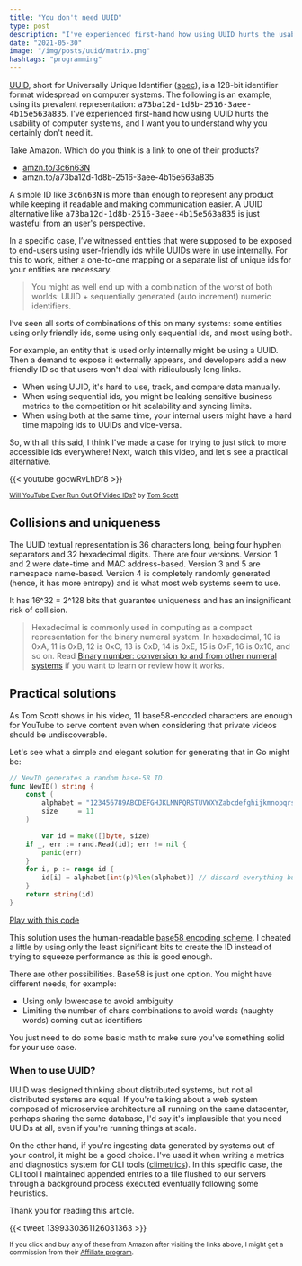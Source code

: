 ```yaml
---
title: "You don't need UUID"
type: post
description: "I've experienced first-hand how using UUID hurts the usability of computer systems, and I want you to understand why you certainly don't need it."
date: "2021-05-30"
image: "/img/posts/uuid/matrix.png"
hashtags: "programming"
---
```

[UUID](https://en.wikipedia.org/wiki/Universally_unique_identifier), short for Universally Unique Identifier ([spec](https://www.rfc-editor.org/info/rfc4122)), is a 128-bit identifier format widespread on computer systems.
The following is an example, using its prevalent representation: <samp>a73ba12d-1d8b-2516-3aee-4b15e563a835</samp>.
I've experienced first-hand how using UUID hurts the usability of computer systems, and I want you to understand why you certainly don't need it.

Take Amazon. Which do you think is a link to one of their products?

* [amzn.to/3c6n63N](https://amzn.to/3c6n63N)
* amzn.to/a73ba12d-1d8b-2516-3aee-4b15e563a835

A simple ID like <samp>3c6n63N</samp> is more than enough to represent any product while keeping it readable and making communication easier.
A UUID alternative like <samp>a73ba12d-1d8b-2516-3aee-4b15e563a835</samp> is just wasteful from an user's perspective.

In a specific case, I’ve witnessed entities that were supposed to be exposed to end-users using user-friendly ids while UUIDs were in use internally.
For this to work, either a one-to-one mapping or a separate list of unique ids for your entities are necessary.

> You might as well end up with a combination of the worst of both worlds: UUID + sequentially generated (auto increment) numeric identifiers.

I’ve seen all sorts of combinations of this on many systems: some entities using only friendly ids, some using only sequential ids, and most using both.

For example, an entity that is used only internally might be using a UUID.
Then a demand to expose it externally appears, and developers add a new friendly ID so that users won't deal with ridiculously long links.

* When using UUID, it's hard to use, track, and compare data manually.
* When using sequential ids, you might be leaking sensitive business metrics to the competition or hit scalability and syncing limits.
* When using both at the same time, your internal users might have a hard time mapping ids to UUIDs and vice-versa.

So, with all this said, I think I've made a case for trying to just stick to more accessible ids everywhere!
Next, watch this video, and let's see a practical alternative.

<div class="grid-x">
        <div class="medium-6 small-12">
                {{< youtube gocwRvLhDf8 >}}
                <p><small>
                <a href="https://www.youtube.com/watch?v=gocwRvLhDf8">Will YouTube Ever Run Out Of Video IDs?</a> by <a href="https://www.tomscott.com/">Tom Scott</a>
                </small></p>
        </div>
</div>

## Collisions and uniqueness
The UUID textual representation is 36 characters long, being four hyphen separators and 32 hexadecimal digits.
There are four versions.
Version 1 and 2 were date-time and MAC address-based.
Version 3 and 5 are namespace name-based.
Version 4 is completely randomly generated (hence, it has more entropy) and is what most web systems seem to use.

It has 16^32 = 2^128 bits that guarantee uniqueness and has an insignificant risk of collision.

> Hexadecimal is commonly used in computing as a compact representation for the binary numeral system.
> In hexadecimal, 10 is 0xA, 11 is 0xB, 12 is 0xC, 13 is 0xD, 14 is 0xE, 15 is 0xF, 16 is 0x10, and so on.
> Read [Binary number: conversion to and from other numeral systems](https://en.wikipedia.org/wiki/Binary_number#Conversion_to_and_from_other_numeral_systems) if you want to learn or review how it works.

## Practical solutions
As Tom Scott shows in his video, 11 base58-encoded characters are enough for YouTube to serve content even when considering that private videos should be undiscoverable.

Let's see what a simple and elegant solution for generating that in Go might be:

```go
// NewID generates a random base-58 ID.
func NewID() string {
	const (
		alphabet = "123456789ABCDEFGHJKLMNPQRSTUVWXYZabcdefghijkmnopqrstuvwxyz" // base58
		size     = 11
	)

        var id = make([]byte, size)
	if _, err := rand.Read(id); err != nil {
		panic(err)
	}
	for i, p := range id {
		id[i] = alphabet[int(p)%len(alphabet)] // discard everything but the least significant bits
	}
	return string(id)
}
```

<p><a href="https://play.golang.org/p/T3wvtUNSJcy" lang="en-US" class="button secondary">Play with this code</a></p>

This solution uses the human-readable [base58 encoding scheme](https://tools.ietf.org/id/draft-msporny-base58-01.html).
I cheated a little by using only the least significant bits to create the ID instead of trying to squeeze performance as this is good enough.

There are other possibilities. Base58 is just one option. You might have different needs, for example:

* Using only lowercase to avoid ambiguity
* Limiting the number of chars combinations to avoid words (naughty words) coming out as identifiers

You just need to do some basic math to make sure you've something solid for your use case.

### When to use UUID?
UUID was designed thinking about distributed systems, but not all distributed systems are equal.
If you're talking about a web system composed of microservice architecture all running on the same datacenter, perhaps sharing the same database, I'd say it's implausible that you need UUIDs at all, even if you're running things at scale.

On the other hand, if you're ingesting data generated by systems out of your control, it might be a good choice.
I've used it when writing a metrics and diagnostics system for CLI tools ([climetrics](https://github.com/henvic/climetrics)).
In this specific case, the CLI tool I maintained appended entries to a file flushed to our servers through a background process executed eventually following some heuristics.

Thank you for reading this article.

{{< tweet 1399330361126031363 >}}

<script type="text/javascript">
amzn_assoc_tracking_id = "henvic-20";
amzn_assoc_ad_mode = "manual";
amzn_assoc_ad_type = "smart";
amzn_assoc_marketplace = "amazon";
amzn_assoc_region = "US";
amzn_assoc_design = "enhanced_links";
amzn_assoc_asins = "0984782850";
amzn_assoc_placement = "adunit";
amzn_assoc_linkid = "65cdf509fe5c5bb4f9b616660057129c";
</script>
<script src="//z-na.amazon-adsystem.com/widgets/onejs?MarketPlace=US"></script>

<small>If you click and buy any of these from Amazon after visiting the links above, I might get a commission from their [Affiliate program](https://affiliate-program.amazon.com/).</small>
